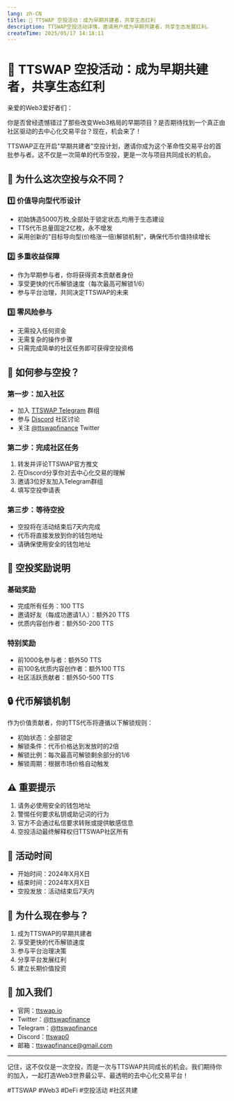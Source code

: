 ```yaml
---
lang: zh-CN
title: 🌟 TTSWAP 空投活动：成为早期共建者，共享生态红利
description: TTSWAP空投活动详情，邀请用户成为早期共建者，共享生态发展红利。
createTime: 2025/05/17 14:18:11
---
```



# 🌟 TTSWAP 空投活动：成为早期共建者，共享生态红利

亲爱的Web3爱好者们：

你是否曾经遗憾错过了那些改变Web3格局的早期项目？是否期待找到一个真正由社区驱动的去中心化交易平台？现在，机会来了！

TTSWAP正在开启"早期共建者"空投计划，邀请你成为这个革命性交易平台的首批参与者。这不仅是一次简单的代币空投，更是一次与项目共同成长的机会。

## 💫 为什么这次空投与众不同？

### 1️⃣ 价值导向型代币设计
- 初始铸造5000万枚,全部处于锁定状态,均用于生态建设
- TTS代币总量固定2亿枚，永不增发
- 采用创新的"目标导向型(价格涨一倍)解锁机制"，确保代币价值持续增长

### 2️⃣ 多重收益保障
- 作为早期参与者，你将获得资本贡献者身份
- 享受更快的代币解锁速度（每次最高可解锁1/6）
- 参与平台治理，共同决定TTSWAP的未来

### 3️⃣ 零风险参与
- 无需投入任何资金
- 无需复杂的操作步骤
- 只需完成简单的社区任务即可获得空投资格

## 🎯 如何参与空投？

### 第一步：加入社区
- 加入 [TTSWAP Telegram](https://t.me/ttswapfinance) 群组
- 参与 [Discord](https://discord.com/invite/XygqnmQgX3) 社区讨论
- 关注 [@ttswapfinance](https://x.com/ttswapfinance) Twitter

### 第二步：完成社区任务
1. 转发并评论TTSWAP官方推文
2. 在Discord分享你对去中心化交易的理解
3. 邀请3位好友加入Telegram群组
4. 填写空投申请表

### 第三步：等待空投
- 空投将在活动结束后7天内完成
- 代币将直接发放到你的钱包地址
- 请确保使用安全的钱包地址

## 💎 空投奖励说明

### 基础奖励
- 完成所有任务：100 TTS
- 邀请好友（每成功邀请1人）：额外20 TTS
- 优质内容创作者：额外50-200 TTS

### 特别奖励
- 前1000名参与者：额外50 TTS
- 前100名优质内容创作者：额外100 TTS
- 社区活跃贡献者：额外50-500 TTS

## 🔒 代币解锁机制

作为价值贡献者，你的TTS代币将遵循以下解锁规则：
- 初始状态：全部锁定
- 解锁条件：代币价格达到发放时的2倍
- 解锁比例：每次最高可解锁剩余部分的1/6
- 解锁周期：根据市场价格自动触发

## ⚠️ 重要提示

1. 请务必使用安全的钱包地址
2. 警惕任何要求私钥或助记词的行为
3. 官方不会通过私信要求转账或提供敏感信息
4. 空投活动最终解释权归TTSWAP社区所有

## 🎉 活动时间

- 开始时间：2024年X月X日
- 结束时间：2024年X月X日
- 空投发放：活动结束后7天内

## 💫 为什么现在参与？

1. 成为TTSWAP的早期共建者
2. 享受更快的代币解锁速度
3. 参与平台治理决策
4. 分享平台发展红利
5. 建立长期价值投资

## 📢 加入我们

- 官网：[ttswap.io](https://ttswap.io)
- Twitter：[@ttswapfinance](https://x.com/ttswapfinance)
- Telegram：[@ttswapfinance](https://t.me/ttswapfinance)
- Discord：[ttswap0](https://discord.com/invite/XygqnmQgX3)
- 邮箱：ttswapfinance@gmail.com

---

记住，这不仅仅是一次空投，而是一次与TTSWAP共同成长的机会。我们期待你的加入，一起打造Web3世界最公平、最透明的去中心化交易平台！

#TTSWAP #Web3 #DeFi #空投活动 #社区共建 